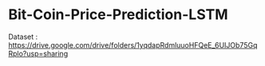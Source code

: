 # Bit-Coin-Price-Prediction-LSTM

Dataset : https://drive.google.com/drive/folders/1yqdapRdmluuoHFQeE_6UIJOb75GqRplo?usp=sharing

